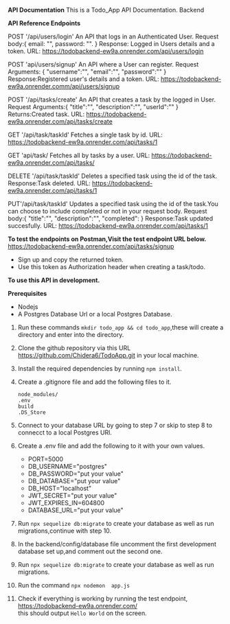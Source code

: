 **API Documentation**
This is a Todo_App API Documentation.
Backend

**API Reference Endpoints**

POST '/api/users/login'
An API that logs in an  Authenticated User.
Request body:{
    email: "",
    password: "".
    }
Response: Logged in Users details and a token.
URL: https://todobackend-ew9a.onrender.com/api/users/login

POST 'api/users/signup'
An API where a User can register.
Request Arguments: {
    "username":"",
    "email":"",
    "password":""
}
Response:Registered user's details and a  token.
URL: https://todobackend-ew9a.onrender.comm/api/users/signup


POST '/api/tasks/create'
An API that creates a task by the logged in User. 
Request Arguments:{
    "title":"",
    "description":"",
    "userId":""
}
Returns:Created task.
URL: https://todobackend-ew9a.onrender.com/api/tasks/create

GET '/api/task/taskId'
Fetches a single task by id. 
URL: https://todobackend-ew9a.onrender.com/api/tasks/1

GET 'api/task/
Fetches all by tasks by a user.
URL: https://todobackend-ew9a.onrender.com/api/tasks/

DELETE '/api/task/taskId'
Deletes a specified task using the id of the task.
Response:Task deleted.
URL: https://todobackend-ew9a.onrender.com/api/tasks/1

PUT'/api/task/taskId'
Updates a specified task using the id of the task.You can choose to include completed or not in your request body.
Request body:{
    "title":"",
    "description":"",
    "completed":
}
Response:Task updated succesfully.
URL: https://todobackend-ew9a.onrender.com/api/tasks/1

**To test the endpoints on Postman,Visit the test endpoint URL below.**
https://todobackend-ew9a.onrender.com/api/tasks/signup
- Sign up and copy the returned token.
- Use this token as Authorization header when creating a task/todo.

**To use this API in development.**

**Prerequisites**
- Nodejs
- A Postgres Database Url or a local Postgres Database.
 
1. Run these commands `mkdir todo_app && cd todo_app`,these will create a directory and enter into the directory.
2. Clone the github repository via this URL https://github.com/Chidera6/TodoApp.git in your local machine.
3. Install the required dependencies by running `npm install`.
4. Create a .gitignore file and add the following files to it. 
    ```
    node_modules/
    .env
    build 
    .DS_Store
 
    ```
5. Connect to your database URL by going to step 7 or skip to step 8 to connecct to a local Postgres URl.

6. Create a .env file and add the following to it with your own values.
    - PORT=5000
    - DB_USERNAME="postgres"
    - DB_PASSWORD="put your value"
    - DB_DATABASE="put your value"
    - DB_HOST="localhost"
    - JWT_SECRET="put your value"
    - JWT_EXPIRES_IN=604800
    - DATABASE_URL="put your value"

6. Run `npx sequelize db:migrate` to create your database as well as run migrations,continue with step 10.

8. In the backend/config/database file uncomment the first development database set up,and comment out the second one.

9. Run `npx sequelize db:migrate` to create your database as well as run migrations.

10. Run the command `npx nodemon  app.js`

11. Check if everything is working by running the test endpoint, 
https://todobackend-ew9a.onrender.com/        
this should output `Hello World` on the screen.
